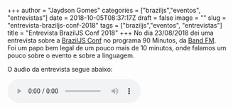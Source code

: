 +++
author = "Jaydson Gomes"
categories = ["braziljs","eventos", "entrevistas"]
date = 2018-10-05T08:37:17Z
draft = false
image = ""
slug = "entrevista-braziljs-conf-2018"
tags = ["braziljs","eventos", "entrevistas"]
title = "Entrevista BrazilJS Conf 2018"
+++
No dia 23/08/2018 dei uma entrevista sobre a [BrazilJS Conf](https://braziljs.org/conf) no programa 90 Minutos, da [Band FM](https://radiobandeirantes.band.uol.com.br/).  
Foi um papo bem legal de um pouco mais de 10 minutos, onde falamos um pouco sobre o evento e sobre a linguagem.  

O áudio da entrevista segue abaixo: 

<audio controls>
    <source src="/audio/2018/10/entrevista-jaydson-braziljs-conf-2018-band-news-90-minutos-23-08-2018.ogg" type="audio/ogg">
</audio>